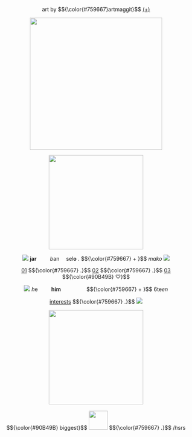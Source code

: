 <p align="center">  art by $${\color{#759667}artmaggit}$$ <a href="https://www.tumblr.com/artmaggit">(+)</a> <p align="center">
<p align="center"> <img src="https://i.ibb.co/spDLMKYh/Untitled210-20250511185253.png"width=350>

<p align="center"> <img src="https://i.ibb.co/4RnCrh2m/IMG-6437.png"width=250>


<p align="center"> <img src="https://64.media.tumblr.com/3964ce0b3ca77d409897174ffbf8b616/0cf4d84237896555-21/s75x75_c1/4490031e095ea4bf1a2c8df762680c8b904971d7.gifv"> <b>jar</b>    <i>b</i>an  sel<b>o</b> . $${\color{#759667} + }$$ <i>mako</i> <img src="https://i.postimg.cc/KjQdvGMR/ezgif-3-c0fe382bb6.gif">


<p align="center"> <a href="https://phighting.miraheze.org/Banhammer">01</a> $${\color{#759667} .}$$ <a href="https://mythcommunity.fandom.com/wiki/SELOZAR">02</a> $${\color{#759667} .}$$ <a href="https://pacificrim.fandom.com/wiki/Mako_Mori">03</a> $${\color{#90B49B} ♡}$$


<p align="center"> <img src="https://64.media.tumblr.com/76498915a1b8984999e88be3cc99f3a9/a63a759e40e4577b-35/s75x75_c1/3a1a61db8a2a1f14aacc0fe2161097a29b221593.gif"> <i>h</i>e    <b>him</b>       $${\color{#759667} + }$$ 6te<i>en</I>
<p align="center"> <a href="https://rentry.co/vvermillion">interests</a> $${\color{#759667} .}$$ <img src="https://pixels.crd.co/assets/images/gallery60/ff35b74f.gif?v=875a4f74"> 

<p align="center">   <img src="https://i.ibb.co/4RnCrh2m/IMG-6437.png"width=250>
    
<p align="center"> $${\color{#90B49B} biggest}$$ <img src="https://64.media.tumblr.com/9cef35923428be988a44c60f51409e74/cdae7369edfe0a2a-c7/s100x200/bfcae010899c2b8453580d69d78d9065a89faedf.gifv"width=50> $${\color{#759667} .}$$ /<i>h</i>srs



